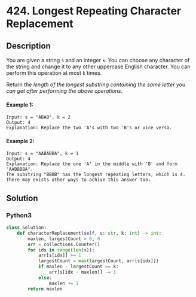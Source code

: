 # 424. Longest Repeating Character Replacement

## Description
You are given a string `s` and an integer `k`. You can choose any character of the string and change it to any other uppercase English character. You can perform this operation at most `k` times.

Return *the length of the longest substring containing the same letter you can get after performing the above operations*.

#### Example 1:
```
Input: s = "ABAB", k = 2
Output: 4
Explanation: Replace the two 'A's with two 'B's or vice versa.
```

#### Example 2:
```
Input: s = "AABABBA", k = 1
Output: 4
Explanation: Replace the one 'A' in the middle with 'B' and form "AABBBBA".
The substring "BBBB" has the longest repeating letters, which is 4.
There may exists other ways to achive this answer too.
```


## Solution

### Python3
```python
class Solution:
    def characterReplacement(self, s: str, k: int) -> int:
        maxlen, largestCount = 0, 0
        arr = collections.Counter()
        for idx in range(len(s)):
            arr[s[idx]] += 1
            largestCount = max(largestCount, arr[s[idx]])
            if maxlen - largestCount >= k:
                arr[s[idx - maxlen]] -= 1
            else:
                maxlen += 1
        return maxlen
```